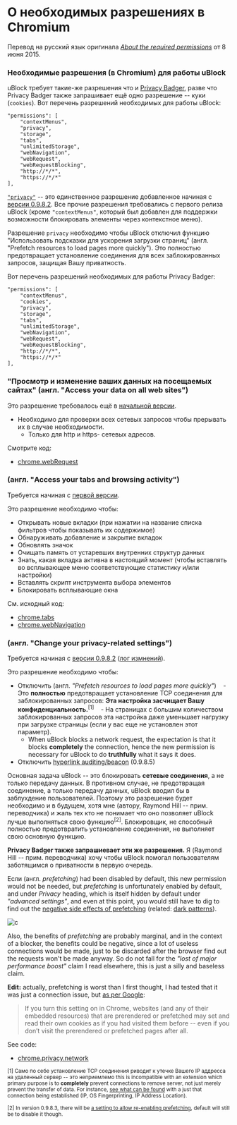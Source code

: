 # О необходимых разрешениях в Chromium
Перевод на русский язык оригинала [_About the required permissions_](https://github.com/gorhill/uBlock/wiki/About-the-required-permissions) от 8 июня 2015.

### Необходимые разрешения (в Chromium) для работы uBlock

uBlock требует такие-же разрешения что и [Privacy Badger](https://www.eff.org/privacybadger), разве что Privacy Badger также запрашивает ещё одно разрешение -- куки (`cookies`). Вот перечень разрешений необходимых для работы uBlock:

    "permissions": [
        "contextMenus",
        "privacy",
        "storage",
        "tabs",
        "unlimitedStorage",
        "webNavigation",
        "webRequest",
        "webRequestBlocking",
        "http://*/*",
        "https://*/*"
    ],

[`"privacy"`](https://developer.chrome.com/extensions/privacy) -- это единственное разрешение добавленное начиная с [ версии 0.9.8.2](https://github.com/gorhill/uBlock/releases/tag/0.9.8.2). Все прочие разрешения требовались с первого релиза uBlock (кроме `"contextMenus"`, который был добавлен для поддержки возможности блокировать элементы через контекстное меню).

Разрешение `privacy` необходимо чтобы uBlock отключил функцию "Использовать подсказки для ускорения загрузки страниц" (англ. "Prefetch resources to load pages more quickly"). Это полностью предотвращает установление соединения для всех заблокированных запросов, защищая Вашу приватность.

Вот перечень разрешений необходимых для работы Privacy Badger:

    "permissions": [
        "contextMenus",
        "cookies",
        "privacy",
        "storage",
        "tabs",
        "unlimitedStorage",
        "webNavigation",
        "webRequest",
        "webRequestBlocking",
        "http://*/*",
        "https://*/*"
    ],

### "Просмотр и изменение ваших данных на посещаемых сайтах" (англ. "Access your data on all web sites")

Это разрешение требовалось ещё в [начальной версии](https://github.com/gorhill/uBlock/blob/b5fdac90539b19a0db8f36ea537bd150edb4d9c8/manifest.json).

- Необходимо для проверки всех сетевых запросов чтобы прерывать их в случае необходимости.
    - Только для http и https- сетевых адресов.

Смотрите код:

- [chrome.webRequest](https://github.com/gorhill/uBlock/search?q=%22chrome.webRequest%22&type=Code)

###  (англ. "Access your tabs and browsing activity")

Требуется начиная с [первой версии](https://github.com/gorhill/uBlock/blob/b5fdac90539b19a0db8f36ea537bd150edb4d9c8/manifest.json).

Это разрешение необходимо чтобы:

- Открывать новые вкладки (при нажатии на название списка фильтров чтобы показывать их содержимое)
- Обнаруживать добавление и закрытие вкладок
- Обновлять значок
- Очищать память от устаревших внутренних структур данных
- Знать, какая вкладка активна в настоящий момент (чтобы вставлять во всплывающее меню соответствующие статистику и/или настройки)
- Вставлять скрипт инструмента выбора элементов
- Блокировать всплывающие окна

См. исходный код:

- [chrome.tabs](https://github.com/gorhill/uBlock/search?q=%22chrome.tabs%22&type=Code)
- [chrome.webNavigation](https://github.com/gorhill/uBlock/search?q=%22chrome.webNavigation%22&type=Code)

### (англ. "Change your privacy-related settings")

Требуется начиная с [версии 0.9.8.2](https://github.com/gorhill/uBlock/commit/e65c2939757f09db646d277b82da8690aaf3adbc) ([лог измнений](https://github.com/gorhill/uBlock/releases/tag/0.9.8.2)).

Это разрешение необходимо чтобы:

- Отключить (англ. _"Prefetch resources to load pages more quickly"_)
    - Это **полностью** предотвращает установление TCP соединения  для заблокированных запросов: **Эта настройка засчищает Вашу конфиденциальность.**<sup>[1]</sup>
    - На страницах с большим количеством заблокированных запросов эта настройка даже уменьшает нагрузку при загрузке страницы (если у вас еще не установлен этот параметр).
    - When uBlock blocks a network request, the expectation is that it blocks **completely** the connection, hence the new permission is necessary for uBlock to do **truthfully** what it says it does.
- Отключить [hyperlink auditing/beacon](http://www.wilderssecurity.com/threads/hyperlink-auditing-aka-a-ping-and-beacon-aka-navigator-sendbeacon.364904/) (0.9.8.5)

Основная задача uBlock -- это блокировать **сетевые соединения**, а не только передачу данных. В противном случае, не предотвращая соединение, а только передачу данных, uBlock вводил бы в заблухдение пользователей. Поэтому это разрешение будет необходимо и в будущем, хотя мне (автору, Raymond Hill -- прим. переводчика) и жаль тех кто не понимает что оно позволяет uBlock лучше выполняться свою функцию<sup>[2]</sup>. Блокировщик, не способный полностью предотвратить установление соединения, не выполняет свою основную функцию.

**Privacy Badger также запрашиевает эти же разрешения.** Я (Raymond Hill -- прим. переводчика) хочу чтобы uBlock помогал пользователям заботящимся о приватности в первую очередь.

Если (англ. _prefetching_)  had been disabled by default, this new permission would not be needed, but _prefetching_ is unfortunately enabled by default, and under _Privacy_ heading, which is itself hidden by default under _"advanced settings"_, and even at this point, you would still have to dig to find out the [negative side effects of prefetching](https://wikipedia.org/wiki/Link_prefetching#Issues_and_criticisms) (related: [dark patterns](https://darkpatterns.org/)).

![c](https://cloud.githubusercontent.com/assets/585534/7914528/924b9314-0845-11e5-8012-f67e4b1814cd.png)

Also, the benefits of _prefetching_ are probably marginal, and in the context of a blocker, the benefits could be negative, since a lot of useless connections would be made, just to be discarded after the browser find out the requests won't be made anyway. So do not fall for the _"lost of major performance boost"_ claim I read elsewhere, this is just a silly and baseless claim.

**Edit:** actually, prefetching is worst than I first thought, I had tested that it was just a connection issue, but [as per Google](https://support.google.com/chrome/answer/1385029):

> If you turn this setting on in Chrome, websites (and any of their embedded resources) that are prerendered or prefetched may set and read their own cookies as if you had visited them before -- even if you don’t visit the prerendered or prefetched pages after all.

See code:

- [chrome.privacy.network](https://github.com/gorhill/uBlock/commit/e65c2939757f09db646d277b82da8690aaf3adbc)

<sub>[1] Само по себе установление TCP соединения риводит к утечке Вашего IP аддресса на удаленный сервер -- это неприемлемо this is incompatible with an extension which primary purpose is to **completely** prevent connections to remove server, not just merely prevent the transfer of data. For instance, [see what can be found](https://www.browserleaks.com/whois) with a just that connection being established (IP, OS Fingerprinting, IP Address Location).</sub>

<sub>[2] In version 0.9.8.3, there will be [a setting to allow re-enabling prefetching](https://github.com/gorhill/uBlock/issues/274), default will still be  to disable it though.
</sub>
